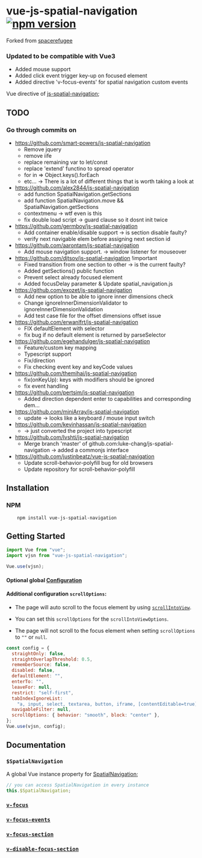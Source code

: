 # vue-js-spatial-navigation [![npm version](http://img.shields.io/npm/v/vue-js-spatial-navigation.svg?style=flat)](https://npmjs.org/package/vue-js-spatial-navigation "View this project on npm")

Forked from [spacerefugee](https://github.com/spacerefugee/vue-js-spatial-navigation)

### Updated to be compatible with Vue3

- Added mouse support
- Added click event trigger key-up on focused element
- Added directive 'v-focus-events' for spatial navigation custom events

Vue directive of [js-spatial-navigation](https://github.com/luke-chang/js-spatial-navigation);

## TODO
### Go through commits on 
- https://github.com/smart-powers/js-spatial-navigation
    - Remove jquery
    - remove iife
    - replace remaining var to let/const
    - replace 'extend' functino to spread operator
    - for in => Object.keys().forEach
    - etc... -> There is a lot of different things that is worth taking a look at
- https://github.com/alex2844/js-spatial-navigation
    - add function SpatialNavigation.getSections 
    - add function SpatialNavigation.move && SpatialNavigation.getSections 
    - contextmenu -> wtf even is this
    - fix double load script -> guard clause so it dosnt init twice
- https://github.com/germboy/js-spatial-navigation
    - Add container enable/disable support -> is section disable faulty?
    - verify next navigable elem before assigning next section id 
- https://github.com/aarontam/js-spatial-navigation
    - Add mouse navigation support. -> window listener for mouseover
- https://github.com/djtsov/js-spatial-navigation !important
    - Fixed transition from one section to other -> is the current faulty?
    - Added getSections() public function
    - Prevent select already focused element
    - Added focusDelay parameter & Update spatial_navigation.js
- https://github.com/exozet/js-spatial-navigation
    - Add new option to be able to ignore inner dimensions check
    - Change ignoreInnerDimensionValidator to ignoreInnerDimensionValidation 
    - Add test case file for the offset dimensions offset issue
- https://github.com/erwanlfrt/js-spatial-navigation
    - FIX defaultElement with selector
    - fix bug if no default element is returned by parseSelector
- https://github.com/egehandulger/js-spatial-navigation
    - Feature/custom key mapping
    - Typescript support
    - Fix/direction
    - Fix checking event key and keyCode values
- https://github.com/themihai/js-spatial-navigation
    - fix(onKeyUp): keys with modifiers should be ignored 
    - fix event handling 
- https://github.com/pertsim/js-spatial-navigation
    - Added direction dependent enter to capabilities and corresponding dem… 
- https://github.com/miniArray/js-spatial-navigation
    - update -> looks like a keyboard / mouse input switch
- https://github.com/kevinhassan/js-spatial-navigation
    - -> just converted the project into typescript
- https://github.com/Ivshti/js-spatial-navigation
    - Merge branch 'master' of github.com:luke-chang/js-spatial-navigation -> added a commonjs interface
- https://github.com/justinbeatz/vue-js-spatial-navigation
    - Update scroll-behavior-polyfill bug for old browsers
    - Update repository for scroll-behavior-polyfill

## Installation

### NPM

```shell
    npm install vue-js-spatial-navigation
```

## Getting Started

```javascript
import Vue from "vue";
import vjsn from "vue-js-spatial-navigation";

Vue.use(vjsn);
```

#### Optional global [Configuration](https://github.com/luke-chang/js-spatial-navigation#configuration)

#### Additional configuration `scrollOptions`:

- The page will auto scroll to the focus element by using [`scrollIntoView`](https://developer.mozilla.org/en-US/docs/Web/API/Element/scrollIntoView).

- You can set this `scrollOptions` for the `scrollIntoViewOptions`.

- The page will not scroll to the focus element when setting `scrollOptions` to `""` or `null`.

```javascript
const config = {
  straightOnly: false,
  straightOverlapThreshold: 0.5,
  rememberSource: false,
  disabled: false,
  defaultElement: "",
  enterTo: "",
  leaveFor: null,
  restrict: "self-first",
  tabIndexIgnoreList:
    "a, input, select, textarea, button, iframe, [contentEditable=true]",
  navigableFilter: null,
  scrollOptions: { behavior: "smooth", block: "center" },
};
Vue.use(vjsn, config);
```

## Documentation

### `$SpatialNavigation`

A global Vue instance property for [SpatialNavigation](https://github.com/luke-chang/js-spatial-navigation#api-reference);

```javascript
// you can access SpatialNavigation in every instance
this.$SpatialNavigation;
```

### [`v-focus`](https://github.com/Syncronet-APS/vue-js-spatial-navigation/blob/master/docs/v-focus.md)

### [`v-focus-events`](https://github.com/Syncronet-APS/vue-js-spatial-navigation/blob/master/docs/v-focus-events.md)

### [`v-focus-section`](https://github.com/Syncronet-APS/vue-js-spatial-navigation/blob/master/docs/v-focus-section.md)

### [`v-disable-focus-section`](https://github.com/Syncronet-APS/vue-js-spatial-navigation/blob/master/docs/v-disable-focus-section.md)
